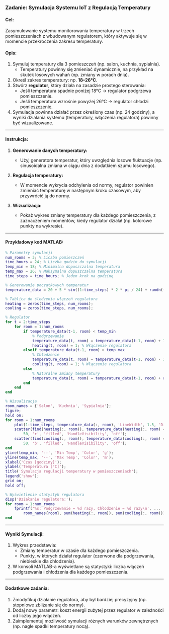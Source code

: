 ### **Zadanie: Symulacja Systemu IoT z Regulacją Temperatury**  

#### **Cel:**  
Zasymulowanie systemu monitorowania temperatury w trzech pomieszczeniach z wbudowanym regulatorem, który aktywuje się w momencie przekroczenia zakresu temperatury.  

#### **Opis:**  
1. Symuluj temperatury dla 3 pomieszczeń (np. salon, kuchnia, sypialnia).  
   - Temperatury powinny się zmieniać dynamicznie, na przykład na skutek losowych wahań (np. zmiany w porach dnia).  
2. Określ zakres temperatury: np. **18–26°C**.  
3. Stwórz **regulator**, który działa na zasadzie prostego sterowania:  
   - Jeśli temperatura spadnie poniżej 18°C → regulator podgrzewa pomieszczenie.  
   - Jeśli temperatura wzrośnie powyżej 26°C → regulator chłodzi pomieszczenie.  
4. Symulacja powinna działać przez określony czas (np. 24 godziny), a wyniki działania systemu (temperatury, włączenia regulatora) powinny być wizualizowane.

---

#### **Instrukcja:**  

1. **Generowanie danych temperatury:**  
   - Użyj generatora temperatur, który uwzględnia losowe fluktuacje (np. sinusoidalna zmiana w ciągu dnia z dodatkiem szumu losowego).  

2. **Regulacja temperatury:**  
   - W momencie wykrycia odchylenia od normy, regulator powinien zmieniać temperaturę w następnym kroku czasowym, aby przywrócić ją do normy.  

3. **Wizualizacja:**  
   - Pokaż wykres zmiany temperatury dla każdego pomieszczenia, z zaznaczeniem momentów, kiedy regulator działał (np. kolorowe punkty na wykresie).  

---

#### **Przykładowy kod MATLAB:**  
```matlab
% Parametry symulacji
num_rooms = 3; % Liczba pomieszczeń
time_hours = 24; % Liczba godzin do symulacji
temp_min = 18; % Minimalna dopuszczalna temperatura
temp_max = 26; % Maksymalna dopuszczalna temperatura
time_steps = time_hours; % Jeden krok na godzinę

% Generowanie początkowych temperatur
temperature_data = 20 + 5 * sin((1:time_steps) * 2 * pi / 24) + randn(time_steps, num_rooms);

% Tablica do śledzenia włączeń regulatora
heating = zeros(time_steps, num_rooms);
cooling = zeros(time_steps, num_rooms);

% Regulator
for t = 2:time_steps
    for room = 1:num_rooms
        if temperature_data(t-1, room) < temp_min
            % Podgrzewanie
            temperature_data(t, room) = temperature_data(t-1, room) + 1.5;
            heating(t, room) = 1; % Włączenie regulatora
        elseif temperature_data(t-1, room) > temp_max
            % Chłodzenie
            temperature_data(t, room) = temperature_data(t-1, room) - 1.5;
            cooling(t, room) = 1; % Włączenie regulatora
        else
            % Naturalne zmiany temperatury
            temperature_data(t, room) = temperature_data(t-1, room) + randn * 0.5;
        end
    end
end

% Wizualizacja
room_names = {'Salon', 'Kuchnia', 'Sypialnia'};
figure;
hold on;
for room = 1:num_rooms
    plot(1:time_steps, temperature_data(:, room), 'LineWidth', 1.5, 'DisplayName', room_names{room});
    scatter(find(heating(:, room)), temperature_data(heating(:, room) == 1, room), ...
        50, 'r', 'filled', 'HandleVisibility', 'off');
    scatter(find(cooling(:, room)), temperature_data(cooling(:, room) == 1, room), ...
        50, 'b', 'filled', 'HandleVisibility', 'off');
end
yline(temp_min, '--', 'Min Temp', 'Color', 'g');
yline(temp_max, '--', 'Max Temp', 'Color', 'm');
xlabel('Czas [godziny]');
ylabel('Temperatura [°C]');
title('Symulacja regulacji temperatury w pomieszczeniach');
legend('show');
grid on;
hold off;

% Wyświetlenie statystyk regulatora
disp('Działanie regulatora:');
for room = 1:num_rooms
    fprintf('%s: Podgrzewanie = %d razy, Chłodzenie = %d razy\n', ...
        room_names{room}, sum(heating(:, room)), sum(cooling(:, room)));
end
```

---

#### **Wyniki Symulacji:**  
1. Wykres przedstawia:  
   - Zmiany temperatur w czasie dla każdego pomieszczenia.  
   - Punkty, w których działał regulator (czerwone dla podgrzewania, niebieskie dla chłodzenia).  
2. W konsoli MATLAB-a wyświetlane są statystyki: liczba włączeń podgrzewania i chłodzenia dla każdego pomieszczenia.  

---

#### **Dodatkowe zadania:**  
1. Zmodyfikuj działanie regulatora, aby był bardziej precyzyjny (np. stopniowe zbliżanie się do normy).  
2. Dodaj nowy parametr: koszt energii zużytej przez regulator w zależności od liczby jego włączeń.  
3. Zaimplementuj możliwość symulacji różnych warunków zewnętrznych (np. nagłe spadki temperatury nocą).  
